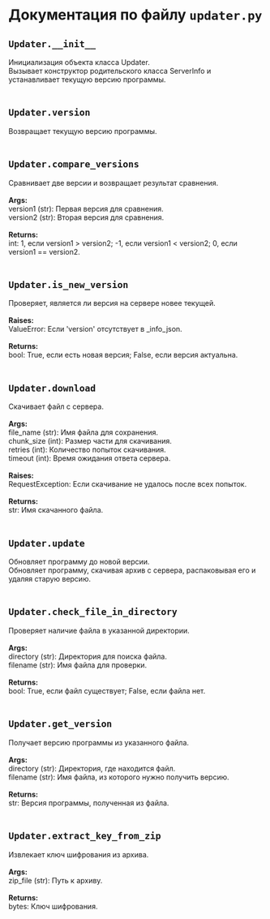 # Документация по файлу `updater.py`

## `Updater.__init__`<br>
Инициализация объекта класса Updater.<br>
Вызывает конструктор родительского класса ServerInfo и устанавливает текущую версию программы.<br>
<br>
## `Updater.version`<br>
Возвращает текущую версию программы.<br>
<br>
## `Updater.compare_versions`<br>
Сравнивает две версии и возвращает результат сравнения.<br>
<br>**Args:**<br>
version1 (str): Первая версия для сравнения.<br>
version2 (str): Вторая версия для сравнения.<br>
<br>**Returns:**<br>
int: 1, если version1 > version2; -1, если version1 < version2; 0, если version1 == version2.<br>
<br>
## `Updater.is_new_version`<br>
Проверяет, является ли версия на сервере новее текущей.<br>
<br>**Raises:**<br>
ValueError: Если 'version' отсутствует в _info_json.<br>
<br>**Returns:**<br>
bool: True, если есть новая версия; False, если версия актуальна.<br>
<br>
## `Updater.download`<br>
Скачивает файл с сервера.<br>
<br>**Args:**<br>
file_name (str): Имя файла для сохранения.<br>
chunk_size (int): Размер части для скачивания.<br>
retries (int): Количество попыток скачивания.<br>
timeout (int): Время ожидания ответа сервера.<br>
<br>**Raises:**<br>
RequestException: Если скачивание не удалось после всех попыток.<br>
<br>**Returns:**<br>
str: Имя скачанного файла.<br>
<br>
## `Updater.update`<br>
Обновляет программу до новой версии.<br>
Обновляет программу, скачивая архив с сервера, распаковывая его и удаляя старую версию.<br>
<br>
## `Updater.check_file_in_directory`<br>
Проверяет наличие файла в указанной директории.<br>
<br>**Args:**<br>
directory (str): Директория для поиска файла.<br>
filename (str): Имя файла для проверки.<br>
<br>**Returns:**<br>
bool: True, если файл существует; False, если файла нет.<br>
<br>
## `Updater.get_version`<br>
Получает версию программы из указанного файла.<br>
<br>**Args:**<br>
directory (str): Директория, где находится файл.<br>
filename (str): Имя файла, из которого нужно получить версию.<br>
<br>**Returns:**<br>
str: Версия программы, полученная из файла.<br>
<br>
## `Updater.extract_key_from_zip`<br>
Извлекает ключ шифрования из архива.<br>
<br>**Args:**<br>
zip_file (str): Путь к архиву.<br>
<br>**Returns:**<br>
bytes: Ключ шифрования.<br>
<br>
